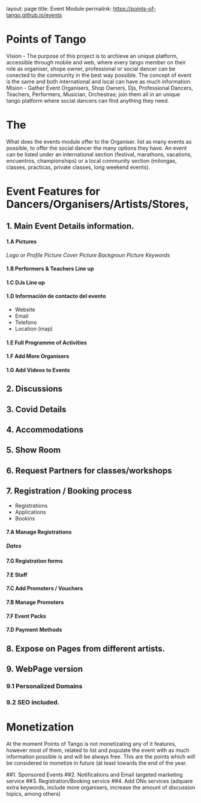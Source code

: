 layout: page
title: Event Module
permalink: https://points-of-tango.github.io/events


# Points of Tango
Vision - The purpose of this project is to archieve an unique platform, accessible through mobile and web, where every tango member on their role as organiser, shope owner, professional or social dancer can be conected to the community in the best way possible.
The concept of event is the same and both international and local can have as much information.
Mision - Gather Event Organisers, Shop Owners, Djs, Professional Dancers, Teachers, Performers, Musician, Orchestras; join them all in an unique tango platform where social dancers can find anything they need. 

# The 
What does the events module offer to the Organiser.
list as many events as possible, to offer the social dancer the many options they have. 
An event can be listed under an international section (festival, marathons, vacations, encuentros, championships) or a local community section (milongas, classes, practicas, private classes, long weekend events).

# Event Features for Dancers/Organisers/Artists/Stores,

## 1. Main Event Details information.

#### 1.A Pictures

  *Logo or Profile Picture*
  *Cover Picture*
  *Backgroun Picture*
  *Keywords*

#### 1.B Performers & Teachers Line up

#### 1.C DJs Line up

#### 1.D Información de contacto del evento
  - Website
  - Email
  - Telefono
  - Location (map)
  
 
#### 1.E Full Programme of Activities

#### 1.F Add More Organisers

#### 1.G Add Videos to Events


## 2. Discussions

## 3. Covid Details

## 4. Accommodations

## 5. Show Room

## 6. Request Partners for classes/workshops

## 7. Registration / Booking process

- Registrations
- Applications
- Bookins

#### 7.A Manage Registrations

##### Dates 

#### 7.G Registration forms

#### 7.E Staff

#### 7.C Add Promoters / Vouchers

#### 7.B Manage Promoters

#### 7.F Event Packs

#### 7.D Payment Methods

## 8. Expose on Pages from different artists.

## 9. WebPage version

### 9.1 Personalized Domains

### 9.2 SEO included.


# Monetization

At the moment Points of Tango is not monetizating any of it features, however most of them, related to list and populate the event with as much information possible is and will be always free.
This are the points which will be considered to monetize in future (at least towards the end of the year.

##1. Sponsored Events
##2. Notifications and Email targeted marketing service
##3. Registration/Booking service
##4. Add ONs services
 (adquare extra keywords, include more organisers, increase the amount of discussion topics, among others)
